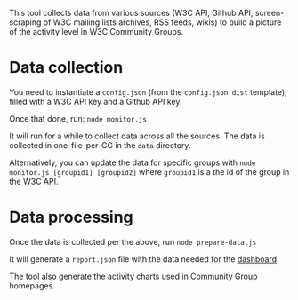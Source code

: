 This tool collects data from various sources (W3C API, Github API, screen-scraping of W3C mailing lists archives, RSS feeds, wikis) to build a picture of the activity level in W3C Community Groups.

# Data collection
You need to instantiate a `config.json` (from the `config.json.dist` template), filled with a W3C API key and a Github API key.

Once that done, run:
`node monitor.js`

It will run for a while to collect data across all the sources. The data is collected in one-file-per-CG in the `data` directory.

Alternatively, you can update the data for specific groups with
`node monitor.js [groupid1] [groupid2]`
where `groupid1` is a the id of the group in the W3C API.

# Data processing
Once the data is collected per the above, run
`node prepare-data.js`

It will generate a `report.json` file with the data needed for the [dashboard](https://w3c.github.io/cg-monitor/).

The tool also generate the activity charts used in Community Group homepages.
